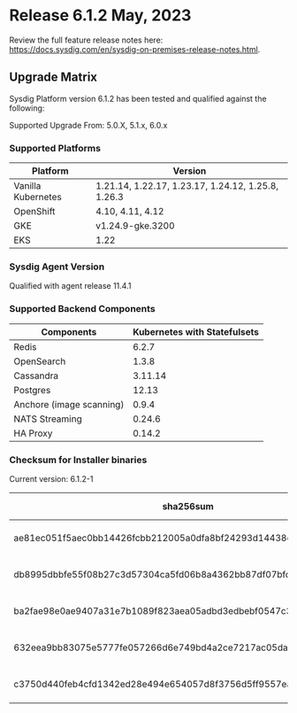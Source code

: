 Release 6.1.2 May, 2023
===

Review the full feature release notes here: https://docs.sysdig.com/en/sysdig-on-premises-release-notes.html.

Upgrade Matrix
---

Sysdig Platform version 6.1.2 has been tested and qualified against the following:

Supported Upgrade From: 5.0.X, 5.1.x, 6.0.x

### Supported Platforms

| **Platform** | **Version** |
|---|---|
| Vanilla Kubernetes          | 1.21.14, 1.22.17, 1.23.17, 1.24.12, 1.25.8, 1.26.3 |
| OpenShift                   | 4.10, 4.11, 4.12 |
| GKE                         | v1.24.9-gke.3200 |
| EKS                         | 1.22 |

### Sysdig Agent Version

Qualified with agent release 11.4.1

### Supported Backend Components

| **Components** | **Kubernetes with Statefulsets** |
|---|---|
| Redis                      | 6.2.7 |
| OpenSearch                 | 1.3.8 |
| Cassandra                  | 3.11.14 |
| Postgres                   | 12.13 |
| Anchore (image scanning)   | 0.9.4 |
| NATS Streaming             | 0.24.6 |
| HA Proxy                   | 0.14.2 |


### Checksum for Installer binaries

Current version: 6.1.2-1

| **sha256sum** | **Installer binary** |
|---|---|
| ae81ec051f5aec0bb14426fcbb212005a0dfa8bf24293d14438e69d9bc14b24d | installer-darwin-amd64 |
| db8995dbbfe55f08b27c3d57304ca5fd06b8a4362bb87df07bfcd8b98fc22e9f | installer-darwin-arm64 |
| ba2fae98e0ae9407a31e7b1089f823aea05adbd3edbebf0547c3362298a03555 | installer-linux-amd64 |
| 632eea9bb83075e5777fe057266d6e749bd4a2ce7217ac05daf387ce64ae64c0 | installer-linux-arm |
| c3750d440feb4cfd1342ed28e494e654057d8f3756d5ff9557ea758eb901fb44 | installer-linux-arm64 |

